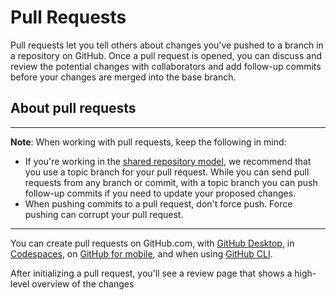 # Pull Requests

Pull requests let you tell others about changes you've pushed to a branch in a repository on GitHub. Once a pull request is opened, you can discuss and review the potential changes with collaborators and add follow-up commits before your changes are merged into the base branch.

## About pull requests

<hr>

**Note**: When working with pull requests, keep the following in mind:

* If you're working in the [shared repository model](https://docs.github.com/en/github/collaborating-with-pull-requests/getting-started/about-collaborative-development-models), we recommend that you use a topic branch for your pull request. While you can send pull requests from any branch or commit, with a topic branch you can push follow-up commits if you need to update your proposed changes.
* When pushing commits to a pull request, don't force push. Force pushing can corrupt your pull request.

<hr>

You can create pull requests on GitHub.com, with [GitHub Desktop](https://desktop.github.com/), in [Codespaces](https://github.com/features/codespaces), on [GitHub for mobile](https://github.com/mobile), and when using [GitHub CLI](https://cli.github.com/).

After initializing a pull request, you'll see a review page that shows a high-level overview of the changes 
